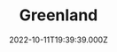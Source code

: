 ---
title: "Greenland"
year: 2020
date: 2022-10-11T19:39:39.000Z
permalink: /almanac/movies/2022-10-11-greenland/index.html
link: https://letterboxd.com/rknightuk/film/greenland/1/
rating: 3
---